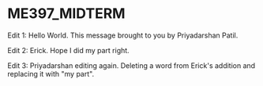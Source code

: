 # ME397_MIDTERM


Edit 1: Hello World. This message brought to you by Priyadarshan Patil.

Edit 2: Erick. Hope I did my part right.

Edit 3: Priyadarshan editing again. Deleting a word from Erick's addition and replacing it with "my part".